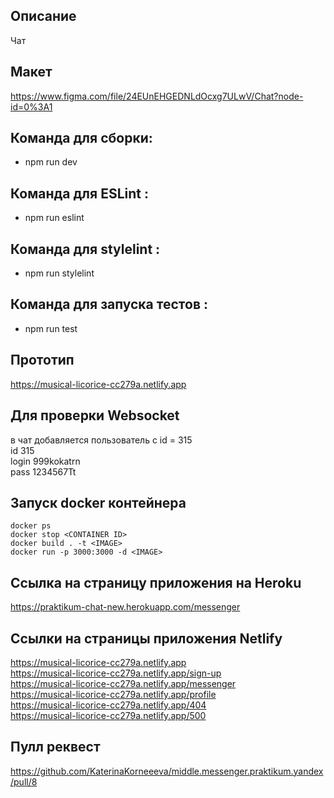 ## Описание 
Чат

## Макет
https://www.figma.com/file/24EUnEHGEDNLdOcxg7ULwV/Chat?node-id=0%3A1

## Команда для сборки:
- npm run dev

## Команда для ESLint :
- npm run eslint

## Команда для stylelint :
- npm run stylelint  

## Команда для запуска тестов :
- npm run test  

## Прототип 
https://musical-licorice-cc279a.netlify.app

## Для проверки  Websocket
в чат добавляется пользователь  c id = 315<br />
id 315<br />
login 999kokatrn<br />
pass 1234567Tt<br />

## Запуск docker контейнера
    docker ps 
    docker stop <CONTAINER ID>
    docker build . -t <IMAGE>
    docker run -p 3000:3000 -d <IMAGE>

## Ссылка на страницу приложения на Heroku
https://praktikum-chat-new.herokuapp.com/messenger

## Ссылки на страницы приложения Netlify
https://musical-licorice-cc279a.netlify.app <br />
https://musical-licorice-cc279a.netlify.app/sign-up <br />
https://musical-licorice-cc279a.netlify.app/messenger <br />
https://musical-licorice-cc279a.netlify.app/profile <br />
https://musical-licorice-cc279a.netlify.app/404 <br />
https://musical-licorice-cc279a.netlify.app/500 

## Пулл реквест
https://github.com/KaterinaKorneeeva/middle.messenger.praktikum.yandex/pull/8

